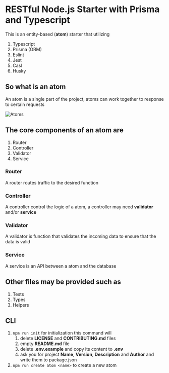 # RESTful Node.js Starter with Prisma and Typescript

This is an entity-based (**atom**) starter that utilizing

1. Typescript
2. Prisma (ORM)
3. Eslint
4. Jest
5. Casl
6. Husky

## So what is an atom

An atom is a single part of the project, atoms can work together to response to certain requests

![Atoms](https://user-images.githubusercontent.com/75932114/137381027-5286706d-a759-4467-907e-c5efc715c9a9.png)

## The core components of an atom are

1. Router
2. Controller
3. Validator
4. Service

### Router

A router routes traffic to the desired function

### Controller

A controller control the logic of a atom, a controller may need **validator** and/or **service**

### Validator

A validator is function that validates the incoming data to ensure that the data is valid

### Service

A service is an API between a atom and the database

## Other files may be provided such as

1. Tests
2. Types
3. Helpers

## CLI

1. `npm run init` for initialization this command will
   1. delete **LICENSE** and **CONTRIBUTING.md** files
   2. empty **README.md** file
   3. delete **.env.example** and copy its content to **.env**
   4. ask you for project **Name**, **Version**, **Description** and **Author** and write them to package.json
2. `npm run create atom <name>` to create a new atom
